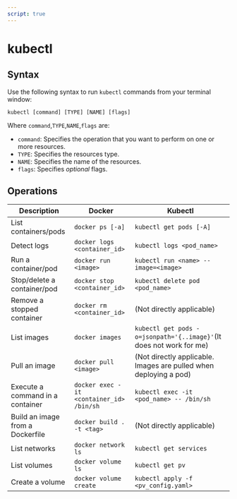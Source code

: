 ```yaml
---
script: true
---
```

# kubectl

## Syntax

Use the following syntax to run `kubectl` commands from your terminal window:

```
kubectl [command] [TYPE] [NAME] [flags]
```

Where `command`,`TYPE`,`NAME`,`flags` are:

- `command`: Specifies the operation that you want to perform on one or more resources.
- `TYPE`: Specifies the resources type.
- `NAME`: Specifies the name of the resources.
- `flags`: Specifies *optional* flags.

## Operations

|Description|Docker|Kubectl|
|-- |-- | -- |
|List containers/pods |`docker ps [-a]` | `kubectl get pods [-A]` |
|Detect logs |`docker logs <container_id>`| `kubectl logs <pod_name>`|
|Run a container/pod |`docker run <image>`| `kubectl run <name> --image=<image>`|
|Stop/delete a container/pod|`docker stop <container_id>`|`kubectl delete pod <pod_name>`|
|Remove a stopped container|`docker rm <container_id>`|(Not directly applicable)|
|List images|`docker images`|`kubectl get pods -o=jsonpath='{..image}'`(It does not work for me)|
|Pull an image|`docker pull <image>`|(Not directly applicable. Images are pulled when deploying a pod)|
|Execute a command in a container| `docker exec -it <container_id> /bin/sh` |`kubectl exec -it <pod_name> -- /bin/sh`|
|Build an image from a Dockerfile| `docker build . -t <tag>`|(Not directly applicable)|
|List networks| `docker network ls`|`kubectl get services`|
|List volumes| `docker volume ls`|`kubectl get pv`|
|Create a volume| `docker volume create`|`kubectl apply -f <pv_config.yaml>`|